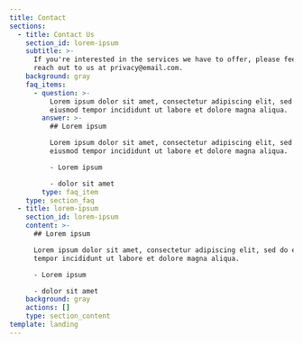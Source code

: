 ```yaml
---
title: Contact
sections:
  - title: Contact Us
    section_id: lorem-ipsum
    subtitle: >-
      If you're interested in the services we have to offer, please feel free to
      reach out to us at privacy@email.com.
    background: gray
    faq_items:
      - question: >-
          Lorem ipsum dolor sit amet, consectetur adipiscing elit, sed do
          eiusmod tempor incididunt ut labore et dolore magna aliqua.
        answer: >-
          ## Lorem ipsum

          Lorem ipsum dolor sit amet, consectetur adipiscing elit, sed do
          eiusmod tempor incididunt ut labore et dolore magna aliqua.

          - Lorem ipsum

          - dolor sit amet
        type: faq_item
    type: section_faq
  - title: lorem-ipsum
    section_id: lorem-ipsum
    content: >-
      ## Lorem ipsum

      Lorem ipsum dolor sit amet, consectetur adipiscing elit, sed do eiusmod
      tempor incididunt ut labore et dolore magna aliqua.

      - Lorem ipsum

      - dolor sit amet
    background: gray
    actions: []
    type: section_content
template: landing
---
```

